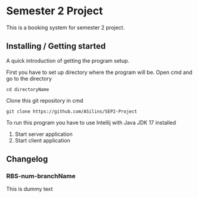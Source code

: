 # Semester 2 Project 

This is a booking system for semester 2 project.

## Installing / Getting started

A quick introduction of getting the program setup.

First you have to set up directory where the program will be.
Open cmd and go to the directory 

```shell
cd directoryName
```

Clone this git repository in cmd

```shell
git clone https://github.com/ASilins/SEP2-Project
```

To run this program you have to use Intellij with Java JDK 17 installed

1. Start server application
2. Start client application

## Changelog

### RBS-num-branchName

This is dummy text
